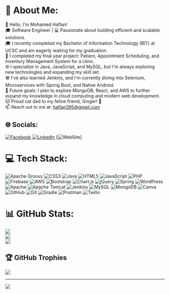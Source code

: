 # 💫 About Me:
👋 Hello, I'm Mohamed Haflan!<br>🎓 Software Engineer | 💻 Passionate about building efficient and scalable solutions.<br>🎓 I recently completed my Bachelor of Information Technology (BIT) at UCSC and am eagerly waiting for my graduation.<br>🎉 I completed my final year project: Patient, Appointment Scheduling, and Inventory Management System for a clinic.<br>⚙️ I specialize in Java, JavaScript, and MySQL, but I'm always exploring new technologies and expanding my skill set.<br>🛠️ I've also learned Jenkins, and I'm currently diving into Selenium, Microservices with Spring Boot, and Native Android.<br>🌱 Future goals: I plan to explore MongoDB, React, and AWS to further expand my knowledge in cloud computing and modern web development.<br>🐱 Proud cat dad to my feline friend, Ginger! 🐾<br>📫 Reach out to me at: haflan395@gmail.com


## 🌐 Socials:
[![Facebook](https://img.shields.io/badge/Facebook-%231877F2.svg?logo=Facebook&logoColor=white)](https://facebook.com/haflannisthar10/) [![LinkedIn](https://img.shields.io/badge/LinkedIn-%230077B5.svg?logo=linkedin&logoColor=white)](https://www.linkedin.com/in/haflan-nisthar/) [![WebSite](https://img.shields.io/website?url=https%3A%2F%2Fimg.shields.io%2Fwebsite%3Furl%3Dhttps%253A%252F%252Fmohamed-haflan.vercel.app%252F&color=white)]

# 💻 Tech Stack:
![Apache Groovy](https://img.shields.io/badge/Apache%20Groovy-4298B8.svg?style=for-the-badge&logo=Apache+Groovy&logoColor=white) ![CSS3](https://img.shields.io/badge/css3-%231572B6.svg?style=for-the-badge&logo=css3&logoColor=white) ![Java](https://img.shields.io/badge/java-%23ED8B00.svg?style=for-the-badge&logo=openjdk&logoColor=white) ![HTML5](https://img.shields.io/badge/html5-%23E34F26.svg?style=for-the-badge&logo=html5&logoColor=white) ![JavaScript](https://img.shields.io/badge/javascript-%23323330.svg?style=for-the-badge&logo=javascript&logoColor=%23F7DF1E) ![PHP](https://img.shields.io/badge/php-%23777BB4.svg?style=for-the-badge&logo=php&logoColor=white) ![Firebase](https://img.shields.io/badge/firebase-%23039BE5.svg?style=for-the-badge&logo=firebase) ![AWS](https://img.shields.io/badge/AWS-%23FF9900.svg?style=for-the-badge&logo=amazon-aws&logoColor=white) ![Bootstrap](https://img.shields.io/badge/bootstrap-%238511FA.svg?style=for-the-badge&logo=bootstrap&logoColor=white) ![Chart.js](https://img.shields.io/badge/chart.js-F5788D.svg?style=for-the-badge&logo=chart.js&logoColor=white) ![jQuery](https://img.shields.io/badge/jquery-%230769AD.svg?style=for-the-badge&logo=jquery&logoColor=white) ![Spring](https://img.shields.io/badge/spring-%236DB33F.svg?style=for-the-badge&logo=spring&logoColor=white) ![WordPress](https://img.shields.io/badge/WordPress-%23117AC9.svg?style=for-the-badge&logo=WordPress&logoColor=white) ![Apache](https://img.shields.io/badge/apache-%23D42029.svg?style=for-the-badge&logo=apache&logoColor=white) ![Apache Tomcat](https://img.shields.io/badge/apache%20tomcat-%23F8DC75.svg?style=for-the-badge&logo=apache-tomcat&logoColor=black) ![Jenkins](https://img.shields.io/badge/jenkins-%232C5263.svg?style=for-the-badge&logo=jenkins&logoColor=white) ![MySQL](https://img.shields.io/badge/mysql-4479A1.svg?style=for-the-badge&logo=mysql&logoColor=white) ![MongoDB](https://img.shields.io/badge/MongoDB-%234ea94b.svg?style=for-the-badge&logo=mongodb&logoColor=white) ![Canva](https://img.shields.io/badge/Canva-%2300C4CC.svg?style=for-the-badge&logo=Canva&logoColor=white) ![GitHub](https://img.shields.io/badge/github-%23121011.svg?style=for-the-badge&logo=github&logoColor=white) ![Git](https://img.shields.io/badge/git-%23F05033.svg?style=for-the-badge&logo=git&logoColor=white) ![Gradle](https://img.shields.io/badge/Gradle-02303A.svg?style=for-the-badge&logo=Gradle&logoColor=white) ![Postman](https://img.shields.io/badge/Postman-FF6C37?style=for-the-badge&logo=postman&logoColor=white) ![Twilio](https://img.shields.io/badge/Twilio-F22F46?style=for-the-badge&logo=Twilio&logoColor=white)
# 📊 GitHub Stats:
![](https://github-readme-stats.vercel.app/api?username=haflannisthar&theme=dark&hide_border=false&include_all_commits=true&count_private=true)<br/>
![](https://github-readme-streak-stats.herokuapp.com/?user=haflannisthar&theme=dark&hide_border=false)<br/>
![](https://github-readme-stats.vercel.app/api/top-langs/?username=haflannisthar&theme=dark&hide_border=false&include_all_commits=true&count_private=true&layout=compact)

## 🏆 GitHub Trophies
![](https://github-profile-trophy.vercel.app/?username=haflannisthar&theme=radical&no-frame=false&no-bg=true&margin-w=4)

---
[![](https://visitcount.itsvg.in/api?id=haflannisthar&icon=0&color=0)](https://visitcount.itsvg.in)

<!-- Proudly created with GPRM ( https://gprm.itsvg.in ) -->
